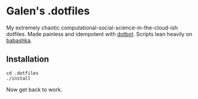 # Galen's .dotfiles

My extremely chaotic computational-social-science-in-the-cloud-ish dotfiles. Made painless and idempotent with [dotbot](https://github.com/anishathalye/dotbot). Scripts lean heavily on [babashka](https://github.com/babashka/babashka).

## Installation

```shell
cd .dotfiles
./install
```

Now get back to work.
